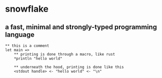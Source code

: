 # snowflake

## a fast, minimal and strongly-typed programming language

```snowflake
** this is a comment
let main =>
	** printing is done through a macro, like rust
	*println "hello world"

	** underneath the hood, printing is done like this
	<stdout handle> <- "hello world" <- "\n"
```


